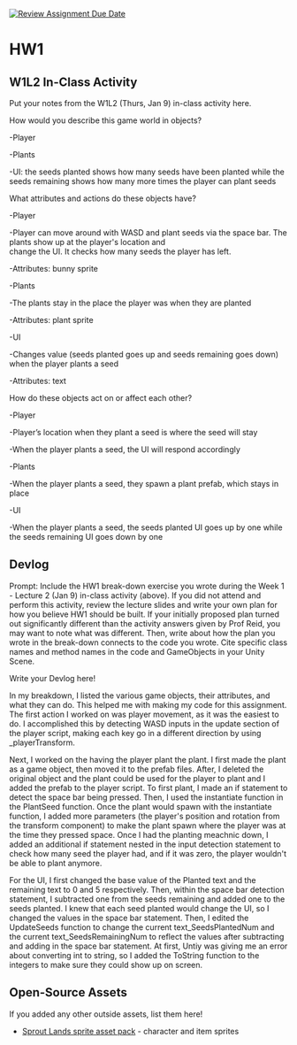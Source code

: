 [![Review Assignment Due Date](https://classroom.github.com/assets/deadline-readme-button-22041afd0340ce965d47ae6ef1cefeee28c7c493a6346c4f15d667ab976d596c.svg)](https://classroom.github.com/a/MjLLqDcN)
# HW1
## W1L2 In-Class Activity

Put your notes from the W1L2 (Thurs, Jan 9) in-class activity here.

How would you describe this game world in objects?

-Player

-Plants 

-UI: the seeds planted shows how many seeds have been planted while the seeds remaining shows how many more times the player can plant seeds

What attributes and actions do these objects have?

-Player
  
  -Player can move around with WASD and plant seeds via the space bar. The plants show up at the player's location and   
  change the UI. It checks how many seeds the player has left. 
  
  -Attributes: bunny sprite

-Plants
  
  -The plants stay in the place the player was when they are planted
  
  -Attributes: plant sprite

-UI
  
  -Changes value (seeds planted goes up and seeds remaining goes down) when the player plants a seed
  
  -Attributes: text 

How do these objects act on or affect each other?

-Player
  
  -Player’s location when they plant a seed is where the seed will stay
  
  -When the player plants a seed, the UI will respond accordingly

-Plants
  
  -When the player plants a seed, they spawn a plant prefab, which stays in place

-UI
  
  -When the player plants a seed, the seeds planted UI goes up by one while the seeds remaining UI goes down by one



## Devlog
Prompt: Include the HW1 break-down exercise you wrote during the Week 1 - Lecture 2 (Jan 9) in-class activity (above). If you did not attend and perform this activity, review the lecture slides and write your own plan for how you believe HW1 should be built. If your initially proposed plan turned out significantly different than the activity answers given by Prof Reid, you may want to note what was different. Then, write about how the plan you wrote in the break-down connects to the code you wrote. Cite specific class names and method names in the code and GameObjects in your Unity Scene.


Write your Devlog here!

In my breakdown, I listed the various game objects, their attributes, and what they can do. This helped me with making my code for this assignment. The first action I worked on was player movement, as it was the easiest to do. I accomplished this by detecting WASD inputs in the update section of the player script, making each key go in a different direction by using _playerTransform. 

Next, I worked on the having the player plant the plant. I first made the plant as a game object, then moved it to the prefab files. After, I deleted the original object and the plant could be used for the player to plant and I added the prefab to the player script. To first plant, I made an if statement to detect the space bar being pressed. Then, I used the instantiate function in the PlantSeed function. Once the plant would spawn with the instantiate function, I added more parameters (the player's position and rotation from the transform component) to make the plant spawn where the player was at the time they pressed space. Once I had the planting meachnic down, I added an additional if statement nested in the input detection statement to check how many seed the player had, and if it was zero, the player wouldn't be able to plant anymore. 

For the UI, I first changed the base value of the Planted text and the remaining text to 0 and 5 respectively. Then, within the space bar detection statement, I subtracted one from the seeds remaining and added one to the seeds planted. I knew that each seed planted would change the UI, so I changed the values in the space bar statement. Then, I edited the UpdateSeeds function to change the current text_SeedsPlantedNum and the current text_SeedsRemainingNum to reflect the values after subtracting and adding in the space bar statement. At first, Untiy was giving me an error about converting int to string, so I added the ToString function to the integers to make sure they could show up on screen. 


## Open-Source Assets
If you added any other outside assets, list them here!
- [Sprout Lands sprite asset pack](https://cupnooble.itch.io/sprout-lands-asset-pack) - character and item sprites
